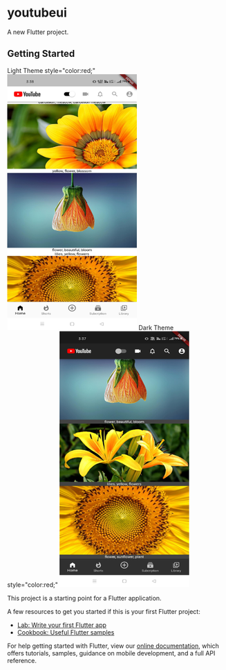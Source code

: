 # youtubeui

A new Flutter project.

## Getting Started

<td>
<!--   <img src = "url" width = "value" height = "value"> -->
 <td>Light Theme style="color:red;"</td> 
<img src="https://github.com/imCoderAditya/YoutubeUi/blob/Day1/screenshot/Photoes/1.jpg" width="300" height="590">
 <td>Dark Theme style="color:red;"</td> 
<img src="https://github.com/imCoderAditya/YoutubeUi/blob/Day1/screenshot/Photoes/2.jpg" width = "300" height="590">
</td> 



This project is a starting point for a Flutter application.

A few resources to get you started if this is your first Flutter project:

- [Lab: Write your first Flutter app](https://flutter.dev/docs/get-started/codelab)
- [Cookbook: Useful Flutter samples](https://flutter.dev/docs/cookbook)

For help getting started with Flutter, view our
[online documentation](https://flutter.dev/docs), which offers tutorials,
samples, guidance on mobile development, and a full API reference.

